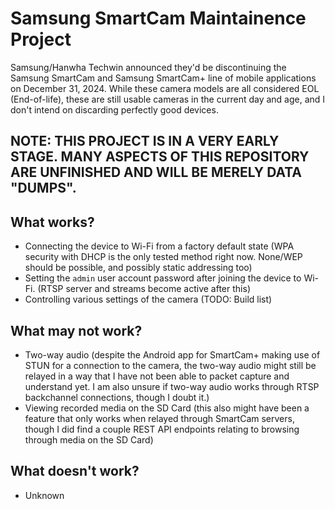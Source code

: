 # Samsung SmartCam Maintainence Project
Samsung/Hanwha Techwin announced they'd be discontinuing the Samsung SmartCam and Samsung SmartCam+ line of mobile applications on December 31, 2024. While these camera models are all considered EOL (End-of-life), these are still usable cameras in the current day and age, and I don't intend on discarding perfectly good devices.

## NOTE: THIS PROJECT IS IN A VERY EARLY STAGE. MANY ASPECTS OF THIS REPOSITORY ARE UNFINISHED AND WILL BE MERELY DATA "DUMPS".

## What works?
- Connecting the device to Wi-Fi from a factory default state (WPA security with DHCP is the only tested method right now. None/WEP should be possible, and possibly static addressing too)
- Setting the `admin` user account password after joining the device to Wi-Fi. (RTSP server and streams become active after this)
- Controlling various settings of the camera (TODO: Build list)

## What may not work?
- Two-way audio (despite the Android app for SmartCam+ making use of STUN for a connection to the camera, the two-way audio might still be relayed in a way that I have not been able to packet capture and understand yet. I am also unsure if two-way audio works through RTSP backchannel connections, though I doubt it.)
- Viewing recorded media on the SD Card (this also might have been a feature that only works when relayed through SmartCam servers, though I did find a couple REST API endpoints relating to browsing through media on the SD Card)

## What doesn't work?
- Unknown
